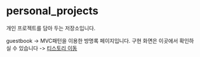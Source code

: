 # personal_projects
개인 프로젝트를 담아 두는 저장소입니다. 

guestbook -> MVC패턴을 이용한 방명록 페이지입니다.
구현 화면은 이곳에서 확인하실 수 있습니다 -> <a target="_blank" href="https://contradicto-lee.tistory.com/entry/200724-MVC-%EA%B8%B0%EB%B0%98-Java-%EB%B0%A9%EB%AA%85%EB%A1%9D">티스토리 이동</a>
